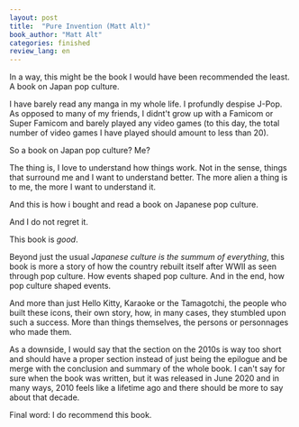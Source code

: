 ```yaml
---
layout: post
title:  "Pure Invention (Matt Alt)"
book_author: "Matt Alt"
categories: finished
review_lang: en
---
```


In a way, this might be the book I would have been recommended the least. A book on Japan pop culture.

I have barely read any manga in my whole life. I profundly despise J-Pop. As opposed to many of my friends, I didnt't grow up with a Famicom or Super Famicom and barely played any video games (to this day, the total number of video games I have played should amount to less than 20).

So a book on Japan pop culture? Me?

The thing is, I love to understand how things work. Not in the sense, things that surround me and I want to understand better. The more alien a thing is to me, the more I want to understand it.

And this is how i bought and read a book on Japanese pop culture.

And I do not regret it.

This book is *good*.

Beyond just the usual *Japanese culture is the summum of everything*, this book is more a story of how the country rebuilt itself after WWII as seen through pop culture. How events shaped pop culture. And in the end, how pop culture shaped events.

And more than just Hello Kitty, Karaoke or the Tamagotchi, the people who built these icons, their own story, how, in many cases, they stumbled upon such a success. More than things themselves, the persons or personnages who made them.

As a downside, I would say that the section on the 2010s is way too short and should have a proper section instead of just being the epilogue and be merge with the conclusion and summary of the whole book. I can't say for sure when the book was written, but it was released in June 2020 and in many ways, 2010 feels like a lifetime ago and there should be more to say about that decade.

Final word: I do recommend this book.